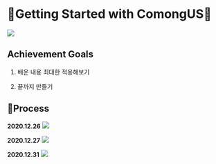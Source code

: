 # 🌈Getting Started with ComongUS🎉

![](./public/images/comongus_main.jpeg)

## Achievement Goals

1. 배운 내용 최대한 적용해보기

2. 끝까지 만들기

## 🎇Process

<strong>2020.12.26</strong>
![](./public/images/comongus_chatterbox_small.jpeg)

<strong>2020.12.27</strong>
![](./public/images/comong_201227_01.jpeg)

<strong>2020.12.31</strong>
![](./public/images/comong_201231_01.jpeg)
